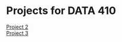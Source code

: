 # Projects for DATA 410

[Project 2](https://minkysong.github.io/data_410/Project_2.html) \
[Project 3](https://minkysong.github.io/data_410/Project_3.html)
